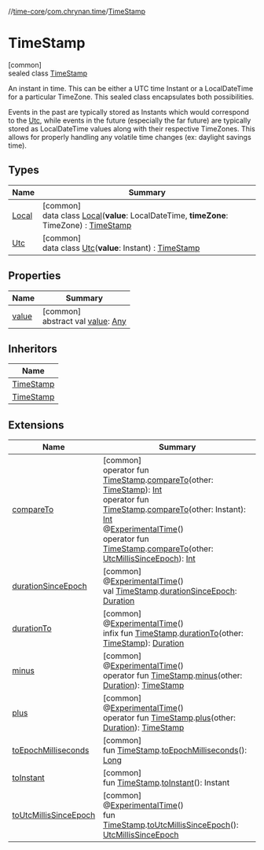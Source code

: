//[time-core](../../../index.md)/[com.chrynan.time](../index.md)/[TimeStamp](index.md)

# TimeStamp

[common]\
sealed class [TimeStamp](index.md)

An instant in time. This can be either a UTC time Instant or a LocalDateTime for a particular TimeZone. This sealed class encapsulates both possibilities.

Events in the past are typically stored as Instants which would correspond to the [Utc](index.md), while events in the future (especially the far future) are typically stored as LocalDateTime values along with their respective TimeZones. This allows for properly handling any volatile time changes (ex: daylight savings time).

## Types

| Name | Summary |
|---|---|
| [Local](-local/index.md) | [common]<br>data class [Local](-local/index.md)(**value**: LocalDateTime, **timeZone**: TimeZone) : [TimeStamp](index.md) |
| [Utc](-utc/index.md) | [common]<br>data class [Utc](-utc/index.md)(**value**: Instant) : [TimeStamp](index.md) |

## Properties

| Name | Summary |
|---|---|
| [value](value.md) | [common]<br>abstract val [value](value.md): [Any](https://kotlinlang.org/api/latest/jvm/stdlib/kotlin/-any/index.html) |

## Inheritors

| Name |
|---|
| [TimeStamp](-utc/index.md) |
| [TimeStamp](-local/index.md) |

## Extensions

| Name | Summary |
|---|---|
| [compareTo](../compare-to.md) | [common]<br>operator fun [TimeStamp](index.md).[compareTo](../compare-to.md)(other: [TimeStamp](index.md)): [Int](https://kotlinlang.org/api/latest/jvm/stdlib/kotlin/-int/index.html)<br>operator fun [TimeStamp](index.md).[compareTo](../compare-to.md)(other: Instant): [Int](https://kotlinlang.org/api/latest/jvm/stdlib/kotlin/-int/index.html)<br>@[ExperimentalTime](https://kotlinlang.org/api/latest/jvm/stdlib/kotlin.time/-experimental-time/index.html)()<br>operator fun [TimeStamp](index.md).[compareTo](../compare-to.md)(other: [UtcMillisSinceEpoch](../-utc-millis-since-epoch/index.md)): [Int](https://kotlinlang.org/api/latest/jvm/stdlib/kotlin/-int/index.html) |
| [durationSinceEpoch](../duration-since-epoch.md) | [common]<br>@[ExperimentalTime](https://kotlinlang.org/api/latest/jvm/stdlib/kotlin.time/-experimental-time/index.html)()<br>val [TimeStamp](index.md).[durationSinceEpoch](../duration-since-epoch.md): [Duration](https://kotlinlang.org/api/latest/jvm/stdlib/kotlin.time/-duration/index.html) |
| [durationTo](../duration-to.md) | [common]<br>@[ExperimentalTime](https://kotlinlang.org/api/latest/jvm/stdlib/kotlin.time/-experimental-time/index.html)()<br>infix fun [TimeStamp](index.md).[durationTo](../duration-to.md)(other: [TimeStamp](index.md)): [Duration](https://kotlinlang.org/api/latest/jvm/stdlib/kotlin.time/-duration/index.html) |
| [minus](../minus.md) | [common]<br>@[ExperimentalTime](https://kotlinlang.org/api/latest/jvm/stdlib/kotlin.time/-experimental-time/index.html)()<br>operator fun [TimeStamp](index.md).[minus](../minus.md)(other: [Duration](https://kotlinlang.org/api/latest/jvm/stdlib/kotlin.time/-duration/index.html)): [TimeStamp](index.md) |
| [plus](../plus.md) | [common]<br>@[ExperimentalTime](https://kotlinlang.org/api/latest/jvm/stdlib/kotlin.time/-experimental-time/index.html)()<br>operator fun [TimeStamp](index.md).[plus](../plus.md)(other: [Duration](https://kotlinlang.org/api/latest/jvm/stdlib/kotlin.time/-duration/index.html)): [TimeStamp](index.md) |
| [toEpochMilliseconds](../to-epoch-milliseconds.md) | [common]<br>fun [TimeStamp](index.md).[toEpochMilliseconds](../to-epoch-milliseconds.md)(): [Long](https://kotlinlang.org/api/latest/jvm/stdlib/kotlin/-long/index.html) |
| [toInstant](../to-instant.md) | [common]<br>fun [TimeStamp](index.md).[toInstant](../to-instant.md)(): Instant |
| [toUtcMillisSinceEpoch](../to-utc-millis-since-epoch.md) | [common]<br>@[ExperimentalTime](https://kotlinlang.org/api/latest/jvm/stdlib/kotlin.time/-experimental-time/index.html)()<br>fun [TimeStamp](index.md).[toUtcMillisSinceEpoch](../to-utc-millis-since-epoch.md)(): [UtcMillisSinceEpoch](../-utc-millis-since-epoch/index.md) |
